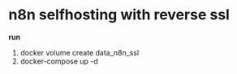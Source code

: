 # n8n selfhosting with reverse ssl 
**run** 
1. docker volume create data_n8n_ssl
2. docker-compose up -d
